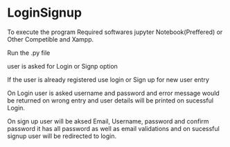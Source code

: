 # LoginSignup

To execute the program
Required softwares jupyter Notebook(Preffered) or Other Competible and Xampp.

Run the .py file

user is asked for Login or Signp option

If the user is already registered use login or Sign up for new user entry

On Login user is asked username and password and error message would be returned on wrong entry and user details will be printed on sucessful Login.

On sign up user will be aksed Email, Username, password and confirm password it has all password as well as email validations and on sucessful signup user will be redirected to login.
